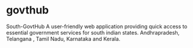 # govthub
South-GovtHub
A user-friendly web application providing  quick access to essential government services for south indian states.
Andhrapradesh, Telangana , Tamil Nadu, Karnataka and Kerala.
